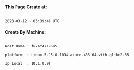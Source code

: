 
   
#### This Page Create at:

```bash

2023-03-12 - 03:39:48 UTC

```

#### Create By Machine:

```bash

Host Name : fv-az471-645

platform  : Linux-5.15.0-1034-azure-x86_64-with-glibc2.35

Ip Local  : 10.1.0.98

```

